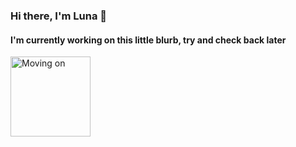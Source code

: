 ### Hi there, I'm Luna 👋
#### I'm currently working on this little blurb, try and check back later
<img src="https://media.tenor.com/9eG32eISMGIAAAAC/gronouye-mother3.gif" alt="Moving on" width="128"/>
<!-----

#### There's not much to share, so have some silly links instead :



<!--
**Hyphena/Hyphena** is a ✨ _special_ ✨ repository because its `README.md` (this file) appears on your GitHub profile.

Here are some ideas to get you started:

- 🔭 I’m currently working on ...
- 🌱 I’m currently learning ...
- 👯 I’m looking to collaborate on ...
- 🤔 I’m looking for help with ...
- 💬 Ask me about ...
- 📫 How to reach me: ...
- 😄 Pronouns: ...
- ⚡ Fun fact: ...
-->
